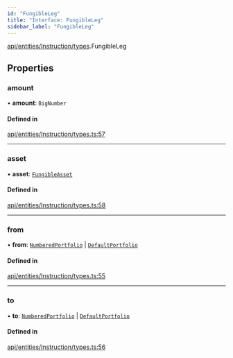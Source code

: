 ```yaml
---
id: "FungibleLeg"
title: "Interface: FungibleLeg"
sidebar_label: "FungibleLeg"
---
```


[api/entities/Instruction/types](../../../../../../modules/API/Entities/Instruction/Types/Types.md).FungibleLeg

## Properties

### amount

• **amount**: `BigNumber`

#### Defined in

[api/entities/Instruction/types.ts:57](https://github.com/PolymeshAssociation/polymesh-sdk/blob/720afb69c/src/api/entities/Instruction/types.ts#L57)

___

### asset

• **asset**: [`FungibleAsset`](../../../../../../classes/API/Entities/Asset/Fungible/FungibleAsset.md)

#### Defined in

[api/entities/Instruction/types.ts:58](https://github.com/PolymeshAssociation/polymesh-sdk/blob/720afb69c/src/api/entities/Instruction/types.ts#L58)

___

### from

• **from**: [`NumberedPortfolio`](../../../../../../classes/API/Entities/NumberedPortfolio/NumberedPortfolio.md) \| [`DefaultPortfolio`](../../../../../../classes/API/Entities/DefaultPortfolio/DefaultPortfolio.md)

#### Defined in

[api/entities/Instruction/types.ts:55](https://github.com/PolymeshAssociation/polymesh-sdk/blob/720afb69c/src/api/entities/Instruction/types.ts#L55)

___

### to

• **to**: [`NumberedPortfolio`](../../../../../../classes/API/Entities/NumberedPortfolio/NumberedPortfolio.md) \| [`DefaultPortfolio`](../../../../../../classes/API/Entities/DefaultPortfolio/DefaultPortfolio.md)

#### Defined in

[api/entities/Instruction/types.ts:56](https://github.com/PolymeshAssociation/polymesh-sdk/blob/720afb69c/src/api/entities/Instruction/types.ts#L56)
